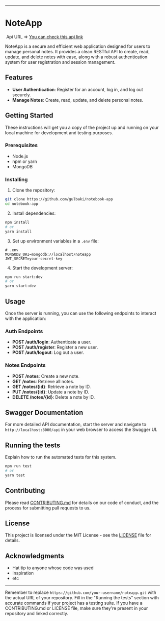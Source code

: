 
---

# NoteApp

 Api URL => [You can check this api link](https://noteapp.bakigul.com/api)


NoteApp is a secure and efficient web application designed for users to manage personal notes. It provides a clean RESTful API to create, read, update, and delete notes with ease, along with a robust authentication system for user registration and session management.

## Features

- **User Authentication**: Register for an account, log in, and log out securely.
- **Manage Notes**: Create, read, update, and delete personal notes.

## Getting Started

These instructions will get you a copy of the project up and running on your local machine for development and testing purposes.

### Prerequisites

- Node.js
- npm or yarn
- MongoDB

### Installing

1. Clone the repository:

```bash
git clone https://github.com/gulbaki/notebook-app
cd notebook-app
```

2. Install dependencies:

```bash
npm install
# or
yarn install
```

3. Set up environment variables in a `.env` file:

```plaintext
# .env
MONGODB_URI=mongodb://localhost/noteapp
JWT_SECRET=your-secret-key
```

4. Start the development server:

```bash
npm run start:dev
# or
yarn start:dev
```

## Usage

Once the server is running, you can use the following endpoints to interact with the application:

### Auth Endpoints

- **POST /auth/login**: Authenticate a user.
- **POST /auth/register**: Register a new user.
- **POST /auth/logout**: Log out a user.

### Notes Endpoints

- **POST /notes**: Create a new note.
- **GET /notes**: Retrieve all notes.
- **GET /notes/{id}**: Retrieve a note by ID.
- **PUT /notes/{id}**: Update a note by ID.
- **DELETE /notes/{id}**: Delete a note by ID.

## Swagger Documentation

For more detailed API documentation, start the server and navigate to `http://localhost:3000/api` in your web browser to access the Swagger UI.

## Running the tests

Explain how to run the automated tests for this system.

```bash
npm run test
# or
yarn test
```

## Contributing

Please read [CONTRIBUTING.md](CONTRIBUTING.md) for details on our code of conduct, and the process for submitting pull requests to us.

## License

This project is licensed under the MIT License - see the [LICENSE](LICENSE) file for details.

## Acknowledgments

- Hat tip to anyone whose code was used
- Inspiration
- etc

---

Remember to replace `https://github.com/your-username/noteapp.git` with the actual URL of your repository. Fill in the "Running the tests" section with accurate commands if your project has a testing suite. If you have a CONTRIBUTING.md or LICENSE file, make sure they're present in your repository and linked correctly.
